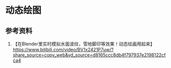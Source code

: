 # 动态绘图

## 参考资料
1. 【在Blender里实时模拟水面波纹，雪地脚印等效果！动态绘画用起来】 https://www.bilibili.com/video/BV1x2421P7uw/?share_source=copy_web&vd_source=d8165ccc8db4f797937e2198122cfca4